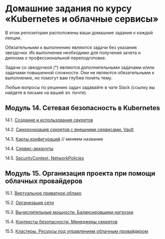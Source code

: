 # Домашние задания по курсу «Kubernetes и облачные сервисы»

В этом репозитории расположены ваши домашние задания к каждой лекции. 

Обязательными к выполнению являются задачи без указания звездочки. Их выполнение необходимо для получения зачета и диплома о профессиональной переподготовке.

Задачи со звездочкой (*) являются дополнительными задачами и/или задачами повышенной сложности. Они не являются обязательными к выполнению, но помогут вам глубже понять тему.

Любые вопросы по решению задач задавайте в чате Slack (ссылку вы найдете в письме на вашей эл. почте).

## Модуль 14. Сетевая безопасность в Kubernetes

14.1. [Создание и использование секретов](14.1.md)

14.2. [Синхронизация секретов с внешними сервисами. Vault](14.2.md)

14.3. [Карты конфигураций](14.3.md) // меняем название

14.4. [Сервис-аккаунты](14.4.md)

14.5. [SecurityContext, NetworkPolicies](14.5.md)


## Модуль 15. Организация проекта при помощи облачных провайдеров

15.1. [Виртуальное приватное облако]()

15.2. [Организация сети]()

15.3. [Вычислительные мощности. Балансировщики нагрузки]()

15.4. [Контексты безопасности. Менеджеры секретов]()

15.5. [Кластеры. Ресурсы под управлением облачным провайдером]()
